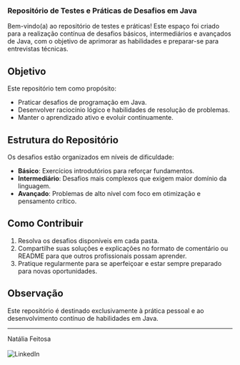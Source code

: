 ### Repositório de Testes e Práticas de Desafios em Java

Bem-vindo(a) ao repositório de testes e práticas! 
Este espaço foi criado para a realização contínua de desafios básicos, intermediários e avançados de Java, com o objetivo de aprimorar as habilidades e preparar-se para entrevistas técnicas.

## Objetivo
Este repositório tem como propósito:
- Praticar desafios de programação em Java.
- Desenvolver raciocínio lógico e habilidades de resolução de problemas.
- Manter o aprendizado ativo e evoluir continuamente.

## Estrutura do Repositório
Os desafios estão organizados em níveis de dificuldade:
- **Básico**: Exercícios introdutórios para reforçar fundamentos.
- **Intermediário**: Desafios mais complexos que exigem maior domínio da linguagem.
- **Avançado**: Problemas de alto nível com foco em otimização e pensamento crítico.

## Como Contribuir
1. Resolva os desafios disponíveis em cada pasta.
2. Compartilhe suas soluções e explicações no formato de comentário ou README para que outros profissionais possam aprender.
3. Pratique regularmente para se aperfeiçoar e estar sempre preparado para novas oportunidades.

## Observação
Este repositório é destinado exclusivamente à prática pessoal e ao desenvolvimento contínuo de habilidades em Java.

---

Natália Feitosa<br/>
<br/><a href="https://www.linkedin.com/in/natalia-feitosa-cga-cfp" target="_blank" style="text-decoration:none">
<img src="https://img.shields.io/badge/LinkedIn-000000?style=for-the-badge&logo=linkedin&logoColor=white" alt="LinkedIn">
</a>